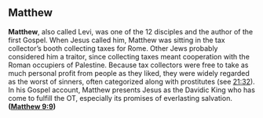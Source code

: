
## Matthew

**Matthew**, also called Levi, was one of the 12 disciples and the author of the first Gospel. When Jesus called him, Matthew was sitting in the tax collector’s booth collecting taxes for Rome. Other Jews probably considered him a traitor, since collecting taxes meant cooperation with the Roman occupiers of Palestine. Because tax collectors were free to take as much personal profit from people as they liked, they were widely regarded as the worst of sinners, often categorized along with prostitutes (see [21:32](https://www.esv.org/Matthew+21%3A32/)). In his Gospel account, Matthew pre­sents Jesus as the Davidic King who has come to fulfill the OT, especially its promises of everlasting salvation. **([Matthew 9:9](https://www.esv.org/Matthew+9%3A9/))**

